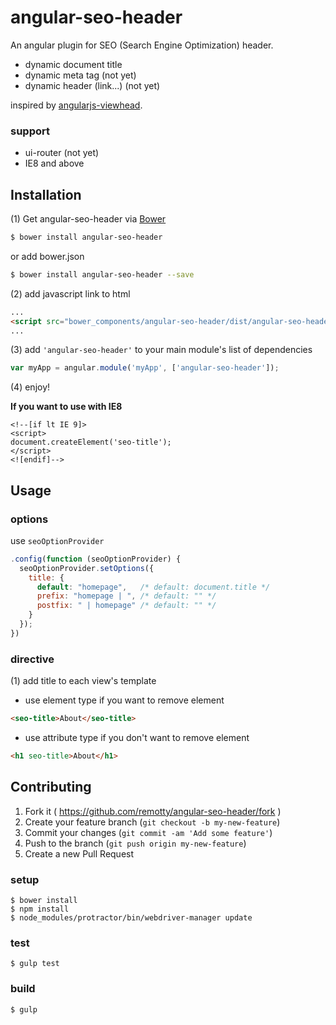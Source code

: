 # angular-seo-header

An angular plugin for SEO (Search Engine Optimization) header.

- dynamic document title
- dynamic meta tag (not yet)
- dynamic header (link...) (not yet)

inspired by [angularjs-viewhead](https://github.com/apparentlymart/angularjs-viewhead).

### support

- ui-router (not yet)
- IE8 and above

## Installation

(1) Get angular-seo-header via [Bower](http://bower.io/)

```sh
$ bower install angular-seo-header
```
or add bower.json
```sh
$ bower install angular-seo-header --save
```

(2) add javascript link to html

```html
...
<script src="bower_components/angular-seo-header/dist/angular-seo-header.min.js"></script>
...
```

(3) add `'angular-seo-header'` to your main module's list of dependencies

```javascript
var myApp = angular.module('myApp', ['angular-seo-header']);
```

(4) enjoy!

**If you want to use with IE8**
```
<!--[if lt IE 9]>
<script>
document.createElement('seo-title');
</script>
<![endif]-->
```

## Usage

### options

use `seoOptionProvider`

```js
.config(function (seoOptionProvider) {
  seoOptionProvider.setOptions({
    title: {
      default: "homepage",   /* default: document.title */
      prefix: "homepage | ", /* default: "" */
      postfix: " | homepage" /* default: "" */
    }
  });
})
```

### directive

(1) add title to each view's template

- use element type if you want to remove element

```html
<seo-title>About</seo-title>
```

- use attribute type if you don't want to remove element

```html
<h1 seo-title>About</h1>
```

## Contributing

1. Fork it ( https://github.com/remotty/angular-seo-header/fork )
2. Create your feature branch (`git checkout -b my-new-feature`)
3. Commit your changes (`git commit -am 'Add some feature'`)
4. Push to the branch (`git push origin my-new-feature`)
5. Create a new Pull Request

### setup

```
$ bower install
$ npm install
$ node_modules/protractor/bin/webdriver-manager update
```

### test

```
$ gulp test
```

### build

```
$ gulp
```

